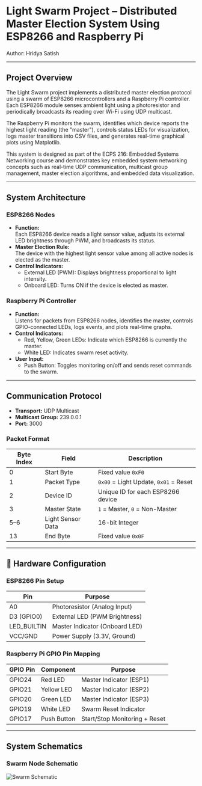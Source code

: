# Light Swarm Project – Distributed Master Election System Using ESP8266 and Raspberry Pi  

Author: Hridya Satish  

---

##  Project Overview  

The Light Swarm project implements a distributed master election protocol using a swarm of ESP8266 microcontrollers and a Raspberry Pi controller. Each ESP8266 module senses ambient light using a photoresistor and periodically broadcasts its reading over Wi-Fi using UDP multicast.  

The Raspberry Pi monitors the swarm, identifies which device reports the highest light reading (the "master"), controls status LEDs for visualization, logs master transitions into CSV files, and generates real-time graphical plots using Matplotlib.  

This system is designed as part of the ECPS 216: Embedded Systems Networking course and demonstrates key embedded system networking concepts such as real-time UDP communication, multicast group management, master election algorithms, and embedded data visualization.

---

## System Architecture  

### ESP8266 Nodes  

- **Function:**  
  Each ESP8266 device reads a light sensor value, adjusts its external LED brightness through PWM, and broadcasts its status.  
- **Master Election Rule:**  
  The device with the highest light sensor value among all active nodes is elected as the master.  
- **Control Indicators:**  
  - External LED (PWM): Displays brightness proportional to light intensity.  
  - Onboard LED: Turns ON if the device is elected as master.  

### Raspberry Pi Controller  

- **Function:**  
  Listens for packets from ESP8266 nodes, identifies the master, controls GPIO-connected LEDs, logs events, and plots real-time graphs.  
- **Control Indicators:**  
  - Red, Yellow, Green LEDs: Indicate which ESP8266 is currently the master.  
  - White LED: Indicates swarm reset activity.  
- **User Input:**  
  - Push Button: Toggles monitoring on/off and sends reset commands to the swarm.  

---

## Communication Protocol  

- **Transport:** UDP Multicast  
- **Multicast Group:** 239.0.0.1  
- **Port:** 3000  

### Packet Format  

| Byte Index | Field             | Description                                  |
|------------|------------------|----------------------------------------------|
| 0          | Start Byte       | Fixed value `0xF0`                           |
| 1          | Packet Type      | `0x00` = Light Update, `0x01` = Reset       |
| 2          | Device ID        | Unique ID for each ESP8266 device            |
| 3          | Master State     | `1` = Master, `0` = Non-Master              |
| 5–6        | Light Sensor Data| 16-bit Integer                               |
| 13         | End Byte         | Fixed value `0x0F`                           |

---

## 🔧 Hardware Configuration  

### ESP8266 Pin Setup  

| Pin            | Purpose                          |
|----------------|----------------------------------|
| A0             | Photoresistor (Analog Input)     |
| D3 (GPIO0)     | External LED (PWM Brightness)    |
| LED_BUILTIN    | Master Indicator (Onboard LED)   |
| VCC/GND        | Power Supply (3.3V, Ground)      |

### Raspberry Pi GPIO Pin Mapping  

| GPIO Pin  | Component         | Purpose                          |
|-----------|-------------------|----------------------------------|
| GPIO24    | Red LED           | Master Indicator (ESP1)          |
| GPIO21    | Yellow LED        | Master Indicator (ESP2)          |
| GPIO20    | Green LED         | Master Indicator (ESP3)          |
| GPIO19    | White LED         | Swarm Reset Indicator            |
| GPIO17    | Push Button       | Start/Stop Monitoring + Reset    |

---

## System Schematics  

### Swarm Node Schematic  

![ Swarm Schematic](images/esp8266_swarm_schematic.png)



